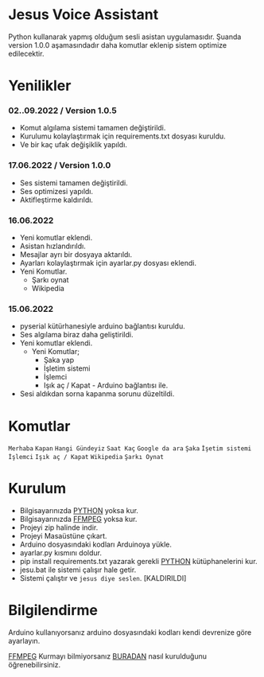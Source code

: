 # Jesus Voice Assistant
Python kullanarak yapmış olduğum sesli asistan uygulamasıdır. Şuanda version 1.0.0 aşamasındadır daha komutlar eklenip sistem optimize edilecektir.

# Yenilikler
### 02..09.2022 / Version 1.0.5
* Komut algılama sistemi tamamen değiştirildi.
* Kurulumu kolaylaştırmak için requirements.txt dosyası kuruldu.
* Ve bir kaç ufak değişiklik yapıldı.

### 17.06.2022 / Version 1.0.0
* Ses sistemi tamamen değiştirildi.
* Ses optimizesi yapıldı.
* Aktifleştirme kaldırıldı.

### 16.06.2022
* Yeni komutlar eklendi.
* Asistan hızlandırıldı.
* Mesajlar ayrı bir dosyaya aktarıldı.
* Ayarları kolaylaştırmak için ayarlar.py dosyası eklendi.
 * Yeni Komutlar.
    * Şarkı oynat
    * Wikipedia

### 15.06.2022 
* pyserial kütürhanesiyle arduino bağlantısı kuruldu.
* Ses algılama biraz daha geliştirildi.
* Yeni komutlar eklendi.
    * Yeni Komutlar;
        * Şaka yap
        * İşletim sistemi
        * İşlemci
        * Işık aç / Kapat - Arduino bağlantısı ile.
* Sesi aldıkdan sorna kapanma sorunu düzeltildi.

# Komutlar
```Merhaba```
```Kapan```
```Hangi Gündeyiz```
```Saat Kaç```
```Google da ara```
```Şaka```
```İşetim sistemi```
```İşlemci```
```Işık aç / Kapat```
```Wikipedia```
```Şarkı Oynat```

# Kurulum
* Bilgisayarınızda [PYTHON](https://www.python.org) yoksa kur.
* Bilgisayarınızda [FFMPEG](https://ffmpeg.org) yoksa kur.
* Projeyi zip halinde indir.
* Projeyi Masaüstüne çıkart.
* Arduino dosyasındaki kodları Arduinoya yükle.
* ayarlar.py kısmını doldur.
* pip install requirements.txt yazarak gerekli [PYTHON](https://www.python.org) kütüphanelerini kur.
* jesu.bat ile sistemi çalışır hale getir.
* Sistemi çalıştır ve ``jesus diye seslen``. [KALDIRILDI]

# Bilgilendirme
Arduino kullanıyorsanız arduino dosyasındaki kodları kendi devrenize göre ayarlayın.

[FFMPEG](https://ffmpeg.org) Kurmayı bilmiyorsanız [BURADAN](https://www.youtube.com/watch?v=TLJdeJv8bLA) nasıl kurulduğunu öğrenebilirsiniz.



